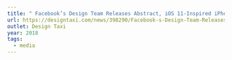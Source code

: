 ```yaml
---
title: " Facebook’s Design Team Releases Abstract, iOS 11-Inspired iPhone Wallpapers"
url: https://designtaxi.com/news/398290/Facebook-s-Design-Team-Releases-Abstract-iOS-11-Inspired-iPhone-Wallpapers/
outlet: Design Taxi
year: 2018
tags:
  - media
---
```

